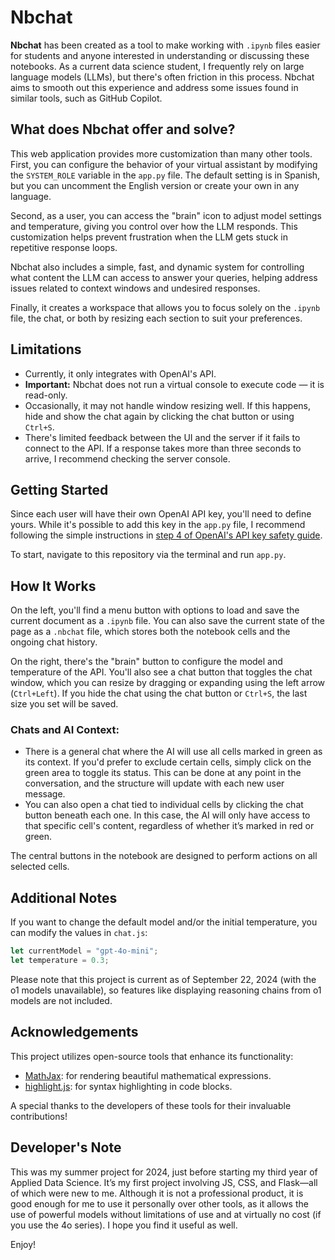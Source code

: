 # Nbchat

**Nbchat** has been created as a tool to make working with `.ipynb` files easier for students and anyone interested in understanding or discussing these notebooks. As a current data science student, I frequently rely on large language models (LLMs), but there's often friction in this process. Nbchat aims to smooth out this experience and address some issues found in similar tools, such as GitHub Copilot.

## What does Nbchat offer and solve?

This web application provides more customization than many other tools. First, you can configure the behavior of your virtual assistant by modifying the `SYSTEM_ROLE` variable in the `app.py` file. The default setting is in Spanish, but you can uncomment the English version or create your own in any language. 

Second, as a user, you can access the "brain" icon to adjust model settings and temperature, giving you control over how the LLM responds. This customization helps prevent frustration when the LLM gets stuck in repetitive response loops.

Nbchat also includes a simple, fast, and dynamic system for controlling what content the LLM can access to answer your queries, helping address issues related to context windows and undesired responses.

Finally, it creates a workspace that allows you to focus solely on the `.ipynb` file, the chat, or both by resizing each section to suit your preferences.

## Limitations

- Currently, it only integrates with OpenAI's API.  
- **Important:** Nbchat does not run a virtual console to execute code — it is read-only.  
- Occasionally, it may not handle window resizing well. If this happens, hide and show the chat again by clicking the chat button or using `Ctrl+S`.  
- There's limited feedback between the UI and the server if it fails to connect to the API. If a response takes more than three seconds to arrive, I recommend checking the server console.

## Getting Started

Since each user will have their own OpenAI API key, you'll need to define yours. While it's possible to add this key in the `app.py` file, I recommend following the simple instructions in [step 4 of OpenAI's API key safety guide](https://help.openai.com/en/articles/5112595-best-practices-for-api-key-safety#:~:text=key%20safety%20measure.-,4.%20Use%20Environment%20Variables%20in%20place%20of%20your%20API%20key,-An%20environment%20variable).

To start, navigate to this repository via the terminal and run `app.py`.

## How It Works

On the left, you'll find a menu button with options to load and save the current document as a `.ipynb` file. You can also save the current state of the page as a `.nbchat` file, which stores both the notebook cells and the ongoing chat history.

On the right, there's the "brain" button to configure the model and temperature of the API. You'll also see a chat button that toggles the chat window, which you can resize by dragging or expanding using the left arrow (`Ctrl+Left`). If you hide the chat using the chat button or `Ctrl+S`, the last size you set will be saved.

### Chats and AI Context:

- There is a general chat where the AI will use all cells marked in green as its context. If you'd prefer to exclude certain cells, simply click on the green area to toggle its status. This can be done at any point in the conversation, and the structure will update with each new user message.
- You can also open a chat tied to individual cells by clicking the chat button beneath each one. In this case, the AI will only have access to that specific cell's content, regardless of whether it’s marked in red or green.

The central buttons in the notebook are designed to perform actions on all selected cells.

## Additional Notes

If you want to change the default model and/or the initial temperature, you can modify the values in `chat.js`:

```javascript
let currentModel = "gpt-4o-mini";  
let temperature = 0.3;
```

Please note that this project is current as of September 22, 2024 (with the o1 models unavailable), so features like displaying reasoning chains from o1 models are not included.

## Acknowledgements

This project utilizes open-source tools that enhance its functionality:

- [MathJax](https://www.mathjax.org/): for rendering beautiful mathematical expressions.
- [highlight.js](https://highlightjs.org/): for syntax highlighting in code blocks.

A special thanks to the developers of these tools for their invaluable contributions!

## Developer's Note

This was my summer project for 2024, just before starting my third year of Applied Data Science. It’s my first project involving JS, CSS, and Flask—all of which were new to me. Although it is not a professional product, it is good enough for me to use it personally over other tools, as it allows the use of powerful models without limitations of use and at virtually no cost (if you use the 4o series). I hope you find it useful as well.

Enjoy!
